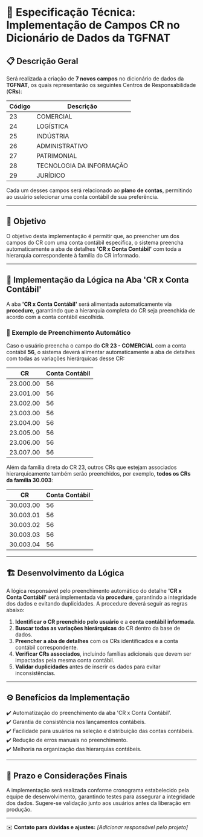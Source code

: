 # 📌 Especificação Técnica: Implementação de Campos CR no Dicionário de Dados da TGFNAT

## 📋 Descrição Geral
Será realizada a criação de **7 novos campos** no dicionário de dados da **TGFNAT**, os quais representarão os seguintes Centros de Responsabilidade (**CRs**):

| Código | Descrição                      |
|--------|--------------------------------|
| 23     | COMERCIAL                      |
| 24     | LOGÍSTICA                      |
| 25     | INDÚSTRIA                      |
| 26     | ADMINISTRATIVO                 |
| 27     | PATRIMONIAL                    |
| 28     | TECNOLOGIA DA INFORMAÇÃO       |
| 29     | JURÍDICO                       |

Cada um desses campos será relacionado ao **plano de contas**, permitindo ao usuário selecionar uma conta contábil de sua preferência.

---

## 🎯 Objetivo
O objetivo desta implementação é permitir que, ao preencher um dos campos do CR com uma conta contábil específica, o sistema preencha automaticamente a aba de detalhes **'CR x Conta Contábil'** com toda a hierarquia correspondente à família do CR informado.

---

## 📌 Implementação da Lógica na Aba 'CR x Conta Contábil'
A aba **'CR x Conta Contábil'** será alimentada automaticamente via **procedure**, garantindo que a hierarquia completa do CR seja preenchida de acordo com a conta contábil escolhida.

### 🔄 Exemplo de Preenchimento Automático
Caso o usuário preencha o campo do **CR 23 - COMERCIAL** com a conta contábil **56**, o sistema deverá alimentar automaticamente a aba de detalhes com todas as variações hierárquicas desse CR:

| CR         | Conta Contábil |
|------------|---------------|
| 23.000.00  | 56            |
| 23.001.00  | 56            |
| 23.002.00  | 56            |
| 23.003.00  | 56            |
| 23.004.00  | 56            |
| 23.005.00  | 56            |
| 23.006.00  | 56            |
| 23.007.00  | 56            |

Além da família direta do CR 23, outros CRs que estejam associados hierarquicamente também serão preenchidos, por exemplo, **todos os CRs da família 30.003**:

| CR         | Conta Contábil |
|------------|---------------|
| 30.003.00  | 56            |
| 30.003.01  | 56            |
| 30.003.02  | 56            |
| 30.003.03  | 56            |
| 30.003.04  | 56            |

---

## 🏗️ Desenvolvimento da Lógica
A lógica responsável pelo preenchimento automático do detalhe **'CR x Conta Contábil'** será implementada via **procedure**, garantindo a integridade dos dados e evitando duplicidades. A procedure deverá seguir as regras abaixo:

1. **Identificar o CR preenchido pelo usuário** e a **conta contábil informada**.
2. **Buscar todas as variações hierárquicas** do CR dentro da base de dados.
3. **Preencher a aba de detalhes** com os CRs identificados e a conta contábil correspondente.
4. **Verificar CRs associados**, incluindo famílias adicionais que devem ser impactadas pela mesma conta contábil.
5. **Validar duplicidades** antes de inserir os dados para evitar inconsistências.

---

## ⚙️ Benefícios da Implementação
✔️ Automatização do preenchimento da aba 'CR x Conta Contábil'.  
✔️ Garantia de consistência nos lançamentos contábeis.  
✔️ Facilidade para usuários na seleção e distribuição das contas contábeis.  
✔️ Redução de erros manuais no preenchimento.  
✔️ Melhoria na organização das hierarquias contábeis.  

---

## 📅 Prazo e Considerações Finais
A implementação será realizada conforme cronograma estabelecido pela equipe de desenvolvimento, garantindo testes para assegurar a integridade dos dados. Sugere-se validação junto aos usuários antes da liberação em produção.

---

✉️ **Contato para dúvidas e ajustes:** _[Adicionar responsável pelo projeto]_

